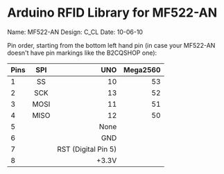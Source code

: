 Arduino RFID Library for MF522-AN
=================================
Name: MF522-AN
Design: C_CL
Date: 10-06-10

Pin order, starting from the bottom left hand pin
(in case your MF522-AN doesn't have pin markings like the B2CQSHOP one):

| Pins | SPI      | UNO  | Mega2560    |
| ---- |:--------:| ----:| --------:   |
| 1    | SS       |  10  |  53         |
| 2    | SCK      |  13  |  52         |
| 3    | MOSI     |  11  |  51         |
| 4    | MISO     |  12  |  50         |
| 5    |          | None               |
| 6    |          | GND                |
| 7    |          | RST (Digital Pin 5)|
| 8    |          | +3.3V              |
